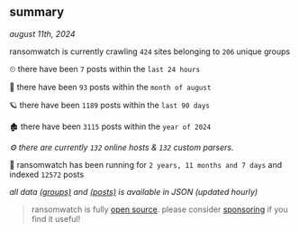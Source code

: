 
## summary
_august 11th, 2024_

ransomwatch is currently crawling `424` sites belonging to `206` unique groups

⏲ there have been `7` posts within the `last 24 hours`

🦈 there have been `93` posts within the `month of august`

🪐 there have been `1189` posts within the `last 90 days`

🏚 there have been `3115` posts within the `year of 2024`

_⚙️ there are currently `132` online hosts & `132` custom parsers._

🦕 ransomwatch has been running for `2 years, 11 months and 7 days` and indexed `12572` posts

_all data  [(groups)](http://ransomwhat.telemetry.ltd/groups) and [(posts)](http://ransomwhat.telemetry.ltd/posts) is available in JSON (updated hourly)_

> ransomwatch is fully [open source](https://github.com/joshhighet/ransomwatch#ransomwatch--). please consider [sponsoring](https://github.com/sponsors/joshhighet) if you find it useful!
